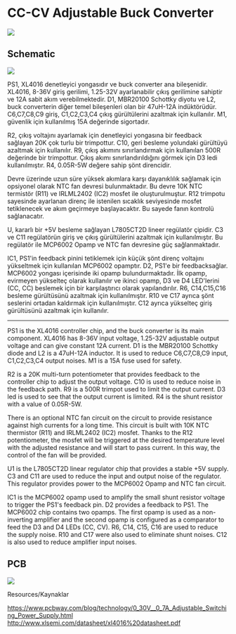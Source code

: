 # CC-CV Adjustable Buck Converter
![](https://github.com/mustafasenel/CC-CV_Adjustable_Buck_Converter/blob/main/rendered_images/1.jpeg?raw=true)
## Schematic
![](https://github.com/mustafasenel/CC-CV_Adjustable_Buck_Converter/blob/main/Schematic.jpg?raw=true)

PS1, XL4016 denetleyici yongasıdır ve buck converter ana bileşenidir. XL4016, 8-36V giriş gerilimi, 1.25-32V ayarlanabilir çıkış gerilimine sahiptir ve 12A sabit akım verebilmektedir.  D1, MBR20100 Schottky diyotu ve L2, buck converterin diğer temel bileşenleri olan bir 47uH-12A indüktörüdür. C6,C7,C8,C9 giriş, C1,C2,C3,C4 çıkış gürültülerini azaltmak için kullanılır. M1, güvenlik için kullanılmış 15A değerinde sigortadır. 

R2, çıkış voltajını ayarlamak için denetleyici yongasına bir feedback sağlayan 20K çok turlu bir trimpottur. C10, geri besleme yolundaki gürültüyü azaltmak için kullanılır. R9, çıkış akımını sınırlandırmak için kullanılan 500R değerinde bir trimpottur. Çıkış akımı sınırlandırıldığını görmek için D3 ledi kullanılmıştır. R4, 0.05R-5W değere sahip şönt direncidir. 

Devre üzerinde uzun süre yüksek akımlara karşı dayanıklılık sağlamak için opsiyonel olarak NTC fan devresi bulunmaktadır. Bu devre 10K NTC termistör (R11) ve IRLML2402 (IC2) mosfet ile oluşturulmuştur. R12 trimpotu sayesinde ayarlanan direnç ile istenilen sıcaklık seviyesinde mosfet tetiklenecek ve akım geçirmeye başlayacaktır. Bu sayede fanın kontrolü sağlanacatır.

U, kararlı bir +5V besleme sağlayan L7805CT2D lineer regülatör çipidir. C3 ve C11 regülatörün giriş ve çıkış gürültülerini azaltmak için kullanılmıştır. Bu regülatör ile MCP6002 Opamp ve NTC fan devresine güç sağlanmaktadır. 

IC1, PS1'in feedback pinini tetiklemek için küçük şönt direnç voltajını yükseltmek için kullanılan MCP6002 opamptır. D2, PS1'e bir feedbacksağlar. MCP6002 yongası içerisinde iki opamp bulundurmaktadır. İlk opamp, evirmeyen yükselteç olarak kullanılır ve ikinci opamp, D3 ve D4 LED'lerini (CC, CC) beslemek için bir karşılaştırıcı olarak yapılandırılır. R6, C14,C15,C16 besleme gürültüsünü azaltmak için kullanılmıştır. R10 ve C17 ayrıca şönt seslerini ortadan kaldırmak için kullanılmıştır. C12 ayrıca yükselteç giriş gürültüsünü azaltmak için kullanılır.

******************************************************

PS1 is the XL4016 controller chip, and the buck converter is its main component. XL4016 has 8-36V input voltage, 1.25-32V adjustable output voltage and can give constant 12A current. D1 is the MBR20100 Schottky diode and L2 is a 47uH-12A inductor. It is used to reduce C6,C7,C8,C9 input, C1,C2,C3,C4 output noises. M1 is a 15A fuse used for safety.

R2 is a 20K multi-turn potentiometer that provides feedback to the controller chip to adjust the output voltage. C10 is used to reduce noise in the feedback path. R9 is a 500R trimpot used to limit the output current. D3 led is used to see that the output current is limited. R4 is the shunt resistor with a value of 0.05R-5W.

There is an optional NTC fan circuit on the circuit to provide resistance against high currents for a long time. This circuit is built with 10K NTC thermistor (R11) and IRLML2402 (IC2) mosfet. Thanks to the R12 potentiometer, the mosfet will be triggered at the desired temperature level with the adjusted resistance and will start to pass current. In this way, the control of the fan will be provided.

U1 is the L7805CT2D linear regulator chip that provides a stable +5V supply. C3 and C11 are used to reduce the input and output noise of the regulator. This regulator provides power to the MCP6002 Opamp and NTC fan circuit.

IC1 is the MCP6002 opamp used to amplify the small shunt resistor voltage to trigger the PS1's feedback pin. D2 provides a feedback to PS1. The MCP6002 chip contains two opamps. The first opamp is used as a non-inverting amplifier and the second opamp is configured as a comparator to feed the D3 and D4 LEDs (CC, CV). R6, C14, C15, C16 are used to reduce the supply noise. R10 and C17 were also used to eliminate shunt noises. C12 is also used to reduce amplifier input noises.
## PCB
![](https://github.com/mustafasenel/CC-CV_Adjustable_Buck_Converter/blob/main/PCB_print_color.jpg?raw=true)

Resources/Kaynaklar

https://www.pcbway.com/blog/technology/0_30V__0_7A_Adjustable_Switching_Power_Supply.html
http://www.xlsemi.com/datasheet/xl4016%20datasheet.pdf

